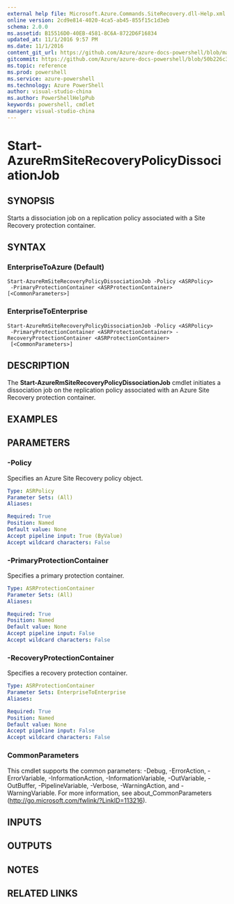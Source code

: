 ```yaml
---
external help file: Microsoft.Azure.Commands.SiteRecovery.dll-Help.xml
online version: 2cd9e814-4020-4ca5-ab45-855f15c1d3eb
schema: 2.0.0
ms.assetid: B15516D0-40EB-4581-8C6A-8722D6F16834
updated_at: 11/1/2016 9:57 PM
ms.date: 11/1/2016
content_git_url: https://github.com/Azure/azure-docs-powershell/blob/master/azureps-cmdlets-docs/ResourceManager/AzureRM.SiteRecovery/v3.1.0/Start-AzureRmSiteRecoveryPolicyDissociationJob.md
gitcommit: https://github.com/Azure/azure-docs-powershell/blob/50b226c3bc01309b65b424d0cf5725cefea50561/azureps-cmdlets-docs/ResourceManager/AzureRM.SiteRecovery/v3.1.0/Start-AzureRmSiteRecoveryPolicyDissociationJob.md
ms.topic: reference
ms.prod: powershell
ms.service: azure-powershell
ms.technology: Azure PowerShell
author: visual-studio-china
ms.author: PowerShellHelpPub
keywords: powershell, cmdlet
manager: visual-studio-china
---
```


# Start-AzureRmSiteRecoveryPolicyDissociationJob

## SYNOPSIS
Starts a dissociation job on a replication policy associated with a Site Recovery protection container.

## SYNTAX

### EnterpriseToAzure (Default)
```
Start-AzureRmSiteRecoveryPolicyDissociationJob -Policy <ASRPolicy>
 -PrimaryProtectionContainer <ASRProtectionContainer> [<CommonParameters>]
```

### EnterpriseToEnterprise
```
Start-AzureRmSiteRecoveryPolicyDissociationJob -Policy <ASRPolicy>
 -PrimaryProtectionContainer <ASRProtectionContainer> -RecoveryProtectionContainer <ASRProtectionContainer>
 [<CommonParameters>]
```

## DESCRIPTION
The **Start-AzureRmSiteRecoveryPolicyDissociationJob** cmdlet initiates a dissociation job on the replication policy associated with an Azure Site Recovery protection container.

## EXAMPLES


## PARAMETERS

### -Policy
Specifies an Azure Site Recovery policy object.

```yaml
Type: ASRPolicy
Parameter Sets: (All)
Aliases:

Required: True
Position: Named
Default value: None
Accept pipeline input: True (ByValue)
Accept wildcard characters: False
```

### -PrimaryProtectionContainer
Specifies a primary protection container.

```yaml
Type: ASRProtectionContainer
Parameter Sets: (All)
Aliases:

Required: True
Position: Named
Default value: None
Accept pipeline input: False
Accept wildcard characters: False
```

### -RecoveryProtectionContainer
Specifies a recovery protection container.

```yaml
Type: ASRProtectionContainer
Parameter Sets: EnterpriseToEnterprise
Aliases:

Required: True
Position: Named
Default value: None
Accept pipeline input: False
Accept wildcard characters: False
```

### CommonParameters
This cmdlet supports the common parameters: -Debug, -ErrorAction, -ErrorVariable, -InformationAction, -InformationVariable, -OutVariable, -OutBuffer, -PipelineVariable, -Verbose, -WarningAction, and -WarningVariable. For more information, see about_CommonParameters (http://go.microsoft.com/fwlink/?LinkID=113216).

## INPUTS

## OUTPUTS

## NOTES

## RELATED LINKS
